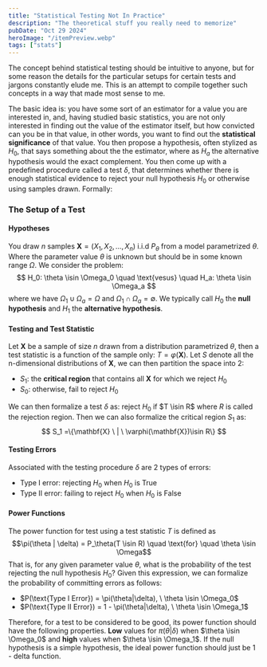 ```yaml
---
title: "Statistical Testing Not In Practice"
description: "The theoretical stuff you really need to memorize"
pubDate: "Oct 29 2024"
heroImage: "/itemPreview.webp"
tags: ["stats"]
---
```

The concept behind statistical testing should be intuitive to anyone, but for some reason the details for the particular setups for certain tests and jargons constantly elude me. This is an attempt to compile together such concepts in a way that made most sense to me. 

The basic idea is: you have some sort of an estimator for a value you are interested in, and, having studied basic statistics, you are not only interested in finding out the value of the estimator itself, but how convicted can you be in that value, in other words, you want to find out the **statistical significance** of that value. You then propose a hypothesis, often stylized as $H_0$, that says something about the the estimator, where as $H_a$ the alternative hypothesis would the exact complement. You then come up with a predefined procedure called a test $\delta$, that determines whether there is enough statistical evidence to reject your null hypothesis $H_0$ or otherwise using samples drawn. Formally:

### The Setup of a Test
#### Hypotheses
You draw $n$ samples $\mathbf{X} = (X_1, X_2, ..., X_n)$ i.i.d $P_{\theta}$ from a model parametrized $\theta$. Where the parameter value $\theta$ is unknown but should be in some known range $\Omega$. We consider the problem:
$$
H_0: \theta \isin \Omega_0 \quad \text{vesus} \quad H_a: \theta \isin \Omega_a
$$
where we have $\Omega_1 \cup \Omega_a = \Omega$ and $\Omega_1 \cap \Omega_a = \emptyset$. We typically call $H_0$ the **null hypothesis** and $H_1$ the **alternative hypothesis**. 
#### Testing and Test Statistic
Let $\mathbf{X}$ be a sample of size $n$ drawn from a distribution parametrized $\theta$, then a test statistic is a function of the sample only: $T = \varphi(\mathbf{X})$. Let $S$ denote all the n-dimensional distributions of $\mathbf{X}$, we can then partition the space into 2:

* $S_1$: the **critical region** that contains all $\mathbf{X}$ for which we reject $H_0$
* $S_0$: otherwise, fail to reject $H_0$  

We can then formalize a test $\delta$ as: reject $H_0$ if $T \isin R$ where $R$ is called the rejection region. Then we can also formalize the critical region $S_1$ as:
$$
S_1 =\{\mathbf{X} \ | \ \varphi(\mathbf{X})\isin R\}
$$
#### Testing Errors
Associated with the testing procedure $\delta$ are 2 types of errors:
* Type I error: rejecting $H_0$ when $H_0$ is True
* Type II error: failing to reject $H_0$ when $H_0$ is False
#### Power Functions
The power function for test using a test statistic $T$ is defined as
$$\pi(\theta | \delta) = P_\theta(T \isin R) \quad \text{for} \quad \theta \isin \Omega$$
That is, for any given parameter value $\theta$, what is the probability of the test rejecting the null hypothesis $H_0$? Given this expression, we can formalize the probability of committing errors as follows:
* $P(\text{Type I Error}) = \pi(\theta|\delta), \ \theta \isin \Omega_0$
* $P(\text{Type II Error}) = 1 - \pi(\theta|\delta), \ \theta \isin \Omega_1$

Therefore, for a test to be considered to be good, its power function should have the following properties. **Low** values for $\pi(\theta|\delta)$ when $\theta \isin \Omega_0$ and **high** values when $\theta \isin \Omega_1$. If the null hypothesis is a simple hypothesis, the ideal power function should just be 1 - delta function.
